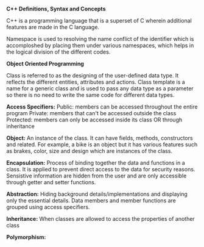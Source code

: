 **C++ Definitions, Syntax and Concepts**

C++ is a programming language that is a superset of C wherein additional features are made in the C language. 

Namespace is used to resolving the name conflict of the identifier which is accomploshed by placing them under various namespaces, which helps
in the logical division of the different codes.

**Object Oriented Programming**

  Class is referred to as the designing of the user-defined data type. 
  It reflects the different entities, attributes and actions.
  Class template is a name for a generic class and is used to pass any data type as a parameter so there is 
  no need to write the same code for different data types.
  
  **Access Specifiers:**
  Public: members can be accessed throughout the entire program
  Private: members that can't be accessed outside the class 
  Protected: members can only be accessed inside its class OR through inheritance 
  
  **Object:**
  An instance of the class. It can have fields, methods, constructors and related. 
  For example, a bike is an object but it has various features such as brakes, color, size and design which are instances of the class.
    
 **Encapsulation:** 
  Process of binding together the data and functions in a class. It is applied to prevent direct access to the data for security reasons. 
  Sensistive information are hidden from the user and are only accessible through getter and setter functions.
    
 **Abstraction:** 
 Hiding background details/implementations and displaying only the essential details. 
 Data members and member functions are grouped using access specifiers.

**Inheritance:**
When classes are allowed to access the properties of another class

**Polymorphism:**
